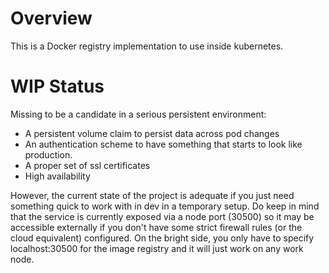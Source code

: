 # Overview

This is a Docker registry implementation to use inside kubernetes.

# WIP Status

Missing to be a candidate in a serious persistent environment:
- A persistent volume claim to persist data across pod changes
- An authentication scheme to have something that starts to look like production. 
- A proper set of ssl certificates
- High availability

However, the current state of the project is adequate if you just need something quick to work with in dev in a temporary setup. Do keep in mind that the service is currently exposed via a node port (30500) so it may be accessible externally if you don't have some strict firewall rules (or the cloud equivalent) configured. On the bright side, you only have to specify localhost:30500 for the image registry and it will just work on any work node.